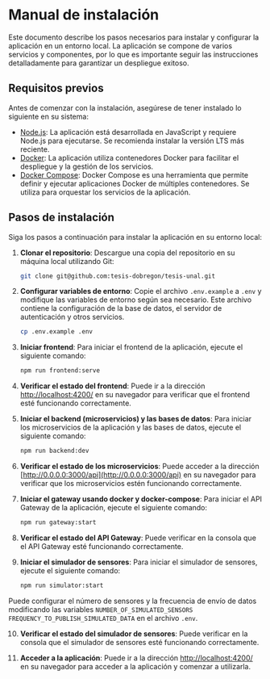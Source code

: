 # Manual de instalación

Este documento describe los pasos necesarios para instalar y configurar la aplicación en un entorno local. La aplicación se compone de varios servicios y componentes, por lo que es importante seguir las instrucciones detalladamente para garantizar un despliegue exitoso.

## Requisitos previos

Antes de comenzar con la instalación, asegúrese de tener instalado lo siguiente en su sistema:

- [Node.js](https://nodejs.org/es/download/): La aplicación está desarrollada en JavaScript y requiere Node.js para ejecutarse. Se recomienda instalar la versión LTS más reciente.
- [Docker](https://docs.docker.com/get-docker/): La aplicación utiliza contenedores Docker para facilitar el despliegue y la gestión de los servicios.
- [Docker Compose](https://docs.docker.com/compose/install/): Docker Compose es una herramienta que permite definir y ejecutar aplicaciones Docker de múltiples contenedores. Se utiliza para orquestar los servicios de la aplicación.

## Pasos de instalación

Siga los pasos a continuación para instalar la aplicación en su entorno local:

1. **Clonar el repositorio**: Descargue una copia del repositorio en su máquina local utilizando Git:

   ```bash
   git clone git@github.com:tesis-dobregon/tesis-unal.git
   ```

2. **Configurar variables de entorno**: Copie el archivo `.env.example` a `.env` y modifique las variables de entorno según sea necesario. Este archivo contiene la configuración de la base de datos, el servidor de autenticación y otros servicios.

   ```bash
   cp .env.example .env
   ```

3. **Iniciar frontend**: Para iniciar el frontend de la aplicación, ejecute el siguiente comando:

   ```bash
   npm run frontend:serve
   ```

4. **Verificar el estado del frontend**: Puede ir a la dirección [http://localhost:4200/](http://localhost:4200/) en su navegador para verificar que el frontend esté funcionando correctamente.

5. **Iniciar el backend (microservicios) y las bases de datos**: Para iniciar los microservicios de la aplicación y las bases de datos, ejecute el siguiente comando:

   ```bash
   npm run backend:dev
   ```

6. **Verificar el estado de los microservicios**: Puede acceder a la dirección [http://0.0.0.0:3000/api](http://0.0.0.0:3000/api) en su navegador para verificar que los microservicios estén funcionando correctamente.

7. **Iniciar el gateway usando docker y docker-compose**: Para iniciar el API Gateway de la aplicación, ejecute el siguiente comando:

   ```bash
   npm run gateway:start
   ```

8. **Verificar el estado del API Gateway**: Puede verificar en la consola que el API Gateway esté funcionando correctamente.

9. **Iniciar el simulador de sensores**: Para iniciar el simulador de sensores, ejecute el siguiente comando:

   ```bash
   npm run simulator:start
   ```

Puede configurar el número de sensores y la frecuencia de envío de datos modificando las variables `NUMBER_OF_SIMULATED_SENSORS`
`FREQUENCY_TO_PUBLISH_SIMULATED_DATA` en el archivo `.env`.

10. **Verificar el estado del simulador de sensores**: Puede verificar en la consola que el simulador de sensores esté funcionando correctamente.

11. **Acceder a la aplicación**: Puede ir a la dirección [http://localhost:4200/](http://localhost:4200/) en su navegador para acceder a la aplicación y comenzar a utilizarla.
